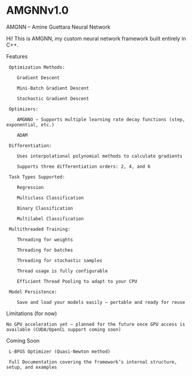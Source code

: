 # AMGNNv1.0

AMGNN – Amine Guettara Neural Network

Hi! This is AMGNN, my custom neural network framework built entirely in C++.

Features

     Optimization Methods:

        Gradient Descent

        Mini-Batch Gradient Descent

        Stochastic Gradient Descent

     Optimizers:

        AMGNNO – Supports multiple learning rate decay functions (step, exponential, etc.)

        ADAM

     Differentiation:

        Uses interpolational polynomial methods to calculate gradients

        Supports three differentiation orders: 2, 4, and 6

     Task Types Supported:

        Regression

        Multiclass Classification

        Binary Classification

        Multilabel Classification

     Multithreaded Training:

        Threading for weights

        Threading for batches

        Threading for stochastic samples

        Thread usage is fully configurable

        Efficient Thread Pooling to adapt to your CPU

     Model Persistence:

        Save and load your models easily — portable and ready for reuse

 Limitations (for now)

    No GPU acceleration yet — planned for the future once GPU access is available (CUDA/OpenCL support coming soon)

 Coming Soon

     L-BFGS Optimizer (Quasi-Newton method)

     Full Documentation covering the framework’s internal structure, setup, and examples
